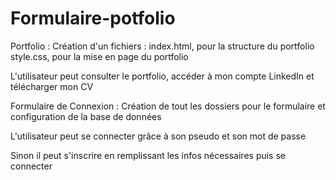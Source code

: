 # Formulaire-potfolio

Portfolio :
Création d'un fichiers : index.html, pour la structure du portfolio
                         style.css, pour la mise en page du portfolio
                         
L'utilisateur peut consulter le portfolio, accéder à mon compte LinkedIn et télécharger mon CV
                     


Formulaire de Connexion :
Création de tout les dossiers pour le formulaire et configuration de la base de données

L'utilisateur peut se connecter grâce à son pseudo et son mot de passe

Sinon il peut s'inscrire en remplissant les infos nécessaires puis se connecter

